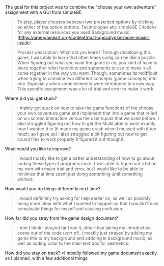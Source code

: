 The goal for this project was to combine the "choose your own adventure" assignment with a GUI from simpleGE
>To play, player chooses between two presented options by clicking on either of the option buttons.
>Technologies etc: simpleGE
>Citations for any external resources you used
  Background music: (https://opengameart.org/content/post-apocalypse-more-music-inside)

>Process description:
What did you learn?
  >Through developing this game, I was able to learn that often times codig can be like a puzzle.
   When figuring out what you want the game to do, you kind of have to piece together what functions and statements to use to make it all come together in the way you want. Though, sometimes its mdifficult when trying to combine two different
   concepts (game concepts) into one. Especially when some elements were introduced in a new way. This specific assignment was a lot of trial and error to make it work.


Where did you get stuck?
  >I mainly got stuck on how to take the game functions of the choose your own adventure game and implement that into a game that relied on on-screen interaction versus the user inputs that we used before.
  I also struggled figuring out how to get the MultiLabel to work exactly how I wanted it to (it made my game crash when I messed with it too much, so I gave up)
  I also struggled a bit figuring out how to get sound files to work properly (I figured it out though!).

What would you like to improve?
  >I would mostly like to get a better understanding of how to go about coding these type of programs more. I was able to figure out a bit on my own with major trial and error, but I would like to be able to minimize that time spent just doing something
  until something worked.

How would you do things differently next time?
  >I would definitely try asking for help earlier on, as well as possibly being more clear with what I wanted to happen so that I wouldn't over complicate things for myself and causing confusion.

How far did you stray from the game design document?
  >I don't think I strayed far from it, other than taking my introduction scene out of the code (sort of). I mostlly just strayed by adding my game title to my background and addding in background music, as well as adding color to the main text box for aesthetics.

How did you stay on track?
    >I mostlly followed my game document exactly as I planned, with a few additional things.
